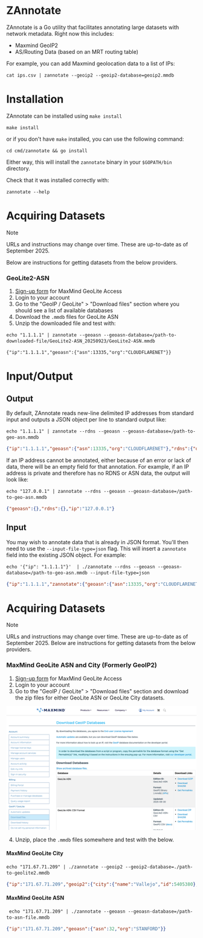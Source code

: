 ZAnnotate
=========

ZAnnotate is a Go utility that facilitates annotating large datasets
with network metadata. Right now this includes:

 * Maxmind GeoIP2
 * AS/Routing Data (based on an MRT routing table)

For example, you can add Maxmind geolocation data to a list of IPs:

	cat ips.csv | zannotate --geoip2 --geoip2-database=geoip2.mmdb


# Installation

ZAnnotate can be installed using `make install`

```shell
make install
```

or if you don't have `make` installed, you can use the following command:

```shell
cd cmd/zannotate && go install
```

Either way, this will install the `zannotate` binary in your `$GOPATH/bin` directory.

Check that it was installed correctly with:

```shell
zannotate --help
```

# Acquiring Datasets

> [!NOTE]
> URLs and instructions may change over time. These are up-to-date as of September 2025.

Below are instructions for getting datasets from the below providers.

### GeoLite2-ASN
1. [Sign-up form](https://www.maxmind.com/en/geolite2/signup) for MaxMind GeoLite Access
2. Login to your account
3. Go to the "GeoIP / GeoLite" > "Download files" section where you should see a list of available databases
4. Download the `.mmdb` files for GeoLite ASN
5. Unzip the downloaded file and test with:

```shell
echo "1.1.1.1" | zannotate --geoasn --geoasn-database=/path-to-downloaded-file/GeoLite2-ASN_20250923/GeoLite2-ASN.mmdb
```

```shell
{"ip":"1.1.1.1","geoasn":{"asn":13335,"org":"CLOUDFLARENET"}}
```

# Input/Output

## Output
By default, ZAnnotate reads new-line delimited IP addresses from standard input and outputs a JSON object per line to standard output like:

```shell
echo "1.1.1.1" | zannotate --rdns --geoasn --geoasn-database=/path-to-geo-asn.mmdb
```

```json
{"ip":"1.1.1.1","geoasn":{"asn":13335,"org":"CLOUDFLARENET"},"rdns":{"domain_names":["one.one.one.one"]}}
```

If an IP address cannot be annotated, either because of an error or lack of data, there will be an empty field for that annotation.
For example, if an IP address is private and therefore has no RDNS or ASN data, the output will look like:
```shell
echo "127.0.0.1" | zannotate --rdns --geoasn --geoasn-database=/path-to-geo-asn.mmdb
```

```json
{"geoasn":{},"rdns":{},"ip":"127.0.0.1"}
```

## Input
You may wish to annotate data that is already in JSON format. You'll then need to use the `--input-file-type=json` flag.
This will insert a `zannotate` field into the existing JSON object. For example:

```shell
echo '{"ip": "1.1.1.1"}'  | ./zannotate --rdns --geoasn --geoasn-database=/path-to-geo-asn.mmdb --input-file-type=json    
```

```json
{"ip":"1.1.1.1","zannotate":{"geoasn":{"asn":13335,"org":"CLOUDFLARENET"},"rdns":{"domain_names":["one.one.one.one"]}}}
```
# Acquiring Datasets

> [!NOTE]
> URLs and instructions may change over time. These are up-to-date as of September 2025.
Below are instructions for getting datasets from the below providers.

### MaxMind GeoLite ASN and City (Formerly GeoIP2)

1. [Sign-up form](https://www.maxmind.com/en/geolite2/signup) for MaxMind GeoLite Access
2. Login to your account
3. Go to the "GeoIP / GeoLite" > "Download files" section and download the zip files for either GeoLite ASN or GeoLite City
datasets. 

![GeoLite Download Page](.github/readme-images/maxmind-geolite-downloads-screenshot.png)

4. Unzip, place the `.mmdb` files somewhere and test with the below.

#### MaxMind GeoLite City
```shell
echo "171.67.71.209" | ./zannotate --geoip2 --geoip2-database=./path-to-geolite2.mmdb
```

```json
{"ip":"171.67.71.209","geoip2":{"city":{"name":"Vallejo","id":5405380},"country":{"name":"United States","code":"US","id":6252001},"continent":{"name":"North America","code":"NA","id":6255149},"postal":{"code":"94590"},"latlong":{"accuracy_radius":50,"latitude":38.1043,"longitude":-122.2442,"metro_code":807,"time_zone":"America/Los_Angeles"},"represented_country":{},"registered_country":{"name":"United States","code":"US","id":6252001},"metadata":{}}}
```

#### MaxMind GeoLite ASN
```shell
 echo "171.67.71.209" | ./zannotate --geoasn --geoasn-database=/path-to-asn-file.mmdb 
```

```json
{"ip":"171.67.71.209","geoasn":{"asn":32,"org":"STANFORD"}}
```